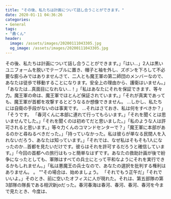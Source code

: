 ```yaml
---
title: "その後、私たちは計画について話し合うことができます。"
date: 2020-01-11 04:36:26
categories:
- General
tags:
- "轟くん"
header:
  image: /assets/images/20200111043305.jpg
  og_image: /assets/images/20200111043305.jpg
---
```


その後、私たちは計画について話し合うことができます。」「はい…」2人は黒いユニフォームを脱いでテーブルに置き、帽子と袖を外し、ズボンを下ろして不必要な膨らみではありませんさて、二人とも魔王軍の第二師団のメンバーなので、あなたは徒歩で移動することになります。安全上の理由から、護衛はいません。」「あなたは…真面目になれない…！」「私はあなたにそれを保証できます、等々力。魔王軍の命は、魔王軍でほとんど保証されています。」「それが真実であっても、魔王軍が首都を攻撃するとどうなるか想像できません。 …しかし、私たちには自衛の手段がないのは事実です。 …それはさておき、私は何をすべきか？」「そうです。 「春河くんに本部に連れて行ってもらいます。」「それを聞くとは思いませんでした。」「それを聞くのは初めてだと思いました。」「私のような人は許可されると思います。」等々力くんのコマンドセンターで？」「魔王軍に本部があるのかと尋ねるべきだった。」「持っていなかった。私は彼らが単なる民間人を入れないだろう、あなたは知っています。」「それでは、なぜ私はそもそも1人になったのか…首都を見たいだけです。彼らはそれを許可するだろうと確信しています。」「今回の首都への旅行はもっと簡単なはずです。あなたの救助計画が後で紛争になったとしても、軍隊はすべての兵士にとって平和なようにそれを実行できるかもしれません。」「私は悪魔王の兵士なので、あなたの選択を批判する権利はありません。 。 &quot;&quot;その場合は、始めましょう。 「それでもう正午だ」「それでいいよ。」そのとき、前に空いたオフィスに人が現れた。それは、第五部隊の第3部隊の隊長である相沢新joだった。春河春海は春河、春河、春河、春河を今まで見たとき、今度は、

